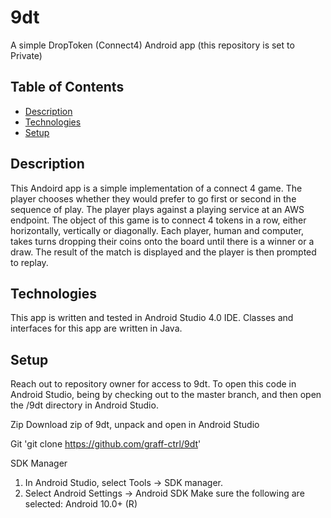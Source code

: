 # 9dt
A simple DropToken (Connect4) Android app (this repository is set to Private)

## Table of Contents
* [Description](#description)
* [Technologies](#technologies)
* [Setup](#setup)
## Description

This Andoird app is a simple implementation of a connect 4 game. The player chooses whether they would prefer to go first or second in the sequence of play. The player plays against a playing service at an AWS endpoint. The object of this game is to connect 4 tokens in a row, either horizontally, vertically or diagonally. Each player, human and computer, takes turns dropping their coins onto the board until there is a winner or a draw. The result of the match is displayed and the player is then prompted to replay. 


## Technologies

This app is written and tested in Android Studio 4.0 IDE. Classes and interfaces for this app are written in Java. 

## Setup

Reach out to repository owner for access to 9dt. To open this code in Android Studio, being by checking out to the master branch, and then open the /9dt directory in Android Studio. 

Zip
Download zip of 9dt, unpack and open in Android Studio

Git
'git clone https://github.com/graff-ctrl/9dt'

SDK Manager
1. In Android Studio, select Tools -> SDK manager. 
2. Select Android Settings -> Android SDK
Make sure the following are selected: 
Android 10.0+ (R)



